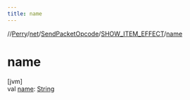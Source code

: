 ```yaml
---
title: name
---
```

//[Perry](../../../../index.html)/[net](../../index.html)/[SendPacketOpcode](../index.html)/[SHOW_ITEM_EFFECT](index.html)/[name](name.html)



# name



[jvm]\
val [name](name.html): [String](https://kotlinlang.org/api/latest/jvm/stdlib/kotlin/-string/index.html)





